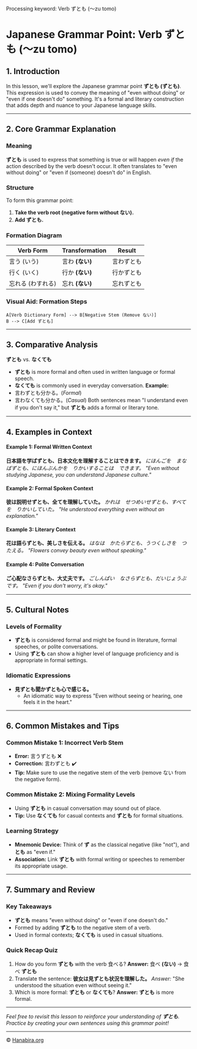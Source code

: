 Processing keyword: Verb ずとも (〜zu tomo)
# Japanese Grammar Point: Verb ずとも (〜zu tomo)

## 1. Introduction
In this lesson, we'll explore the Japanese grammar point **ずとも (ずとも)**. This expression is used to convey the meaning of "even without doing" or "even if one doesn't do" something. It's a formal and literary construction that adds depth and nuance to your Japanese language skills.

---
## 2. Core Grammar Explanation
### Meaning
**ずとも** is used to express that something is true or will happen *even if* the action described by the verb doesn't occur. It often translates to "even without doing" or "even if (someone) doesn't do" in English.
### Structure
To form this grammar point:
1. **Take the verb root (negative form without ない).**
2. **Add ずとも.**
### Formation Diagram
| Verb Form            | Transformation       | Result        |
|----------------------|----------------------|---------------|
| 言う (いう)           | 言わ **(ない)**       | 言わずとも     |
| 行く (いく)           | 行か **(ない)**       | 行かずとも     |
| 忘れる (わすれる)     | 忘れ **(ない)**       | 忘れずとも     |
### Visual Aid: Formation Steps
```
A[Verb Dictionary Form] --> B[Negative Stem (Remove ない)]
B --> C[Add ずとも]
```
---
## 3. Comparative Analysis
**ずとも** vs. **なくても**
- **ずとも** is more formal and often used in written language or formal speech.
- **なくても** is commonly used in everyday conversation.
**Example:**
- 言わずとも分かる。(*Formal*)
- 言わなくても分かる。(*Casual*)
Both sentences mean "I understand even if you don't say it," but **ずとも** adds a formal or literary tone.
---
## 4. Examples in Context
#### Example 1: Formal Written Context
**日本語を学ばずとも、日本文化を理解することはできます。**
*にほんごを　まなばずとも、にほんぶんかを　りかいすることは　できます。*
*"Even without studying Japanese, you can understand Japanese culture."*
#### Example 2: Formal Spoken Context
**彼は説明せずとも、全てを理解していた。**
*かれは　せつめいせずとも、すべてを　りかいしていた。*
*"He understood everything even without an explanation."*
#### Example 3: Literary Context
**花は語らずとも、美しさを伝える。**
*はなは　かたらずとも、うつくしさを　つたえる。*
*"Flowers convey beauty even without speaking."*
#### Example 4: Polite Conversation
**ご心配なさらずとも、大丈夫です。**
*ごしんぱい　なさらずとも、だいじょうぶです。*
*"Even if you don't worry, it's okay."*

---
## 5. Cultural Notes
### Levels of Formality
- **ずとも** is considered formal and might be found in literature, formal speeches, or polite conversations.
- Using **ずとも** can show a higher level of language proficiency and is appropriate in formal settings.
### Idiomatic Expressions
- **見ずとも聞かずとも心で感じる。**
  - An idiomatic way to express "Even without seeing or hearing, one feels it in the heart."
---
## 6. Common Mistakes and Tips
### Common Mistake 1: Incorrect Verb Stem
- **Error:** 言うずとも ❌
- **Correction:** 言わずとも ✔️
- **Tip:** Make sure to use the negative stem of the verb (remove ない from the negative form).
### Common Mistake 2: Mixing Formality Levels
- Using **ずとも** in casual conversation may sound out of place.
- **Tip:** Use **なくても** for casual contexts and **ずとも** for formal situations.
### Learning Strategy
- **Mnemonic Device:** Think of **ず** as the classical negative (like "not"), and **とも** as "even if."
- **Association:** Link **ずとも** with formal writing or speeches to remember its appropriate usage.
---
## 7. Summary and Review
### Key Takeaways
- **ずとも** means "even without doing" or "even if one doesn't do."
- Formed by adding **ずとも** to the negative stem of a verb.
- Used in formal contexts; **なくても** is used in casual situations.
### Quick Recap Quiz
1. How do you form **ずとも** with the verb 食べる?
   **Answer:** 食べ **(ない)** → 食べ **ずとも**
2. Translate the sentence:
   **彼女は見ずとも状況を理解した。**
   *Answer:* "She understood the situation even without seeing it."
3. Which is more formal: **ずとも** or **なくても**?
   **Answer:** **ずとも** is more formal.
---
*Feel free to revisit this lesson to reinforce your understanding of **ずとも**. Practice by creating your own sentences using this grammar point!*


---

© [Hanabira.org](https://hanabira.org)
